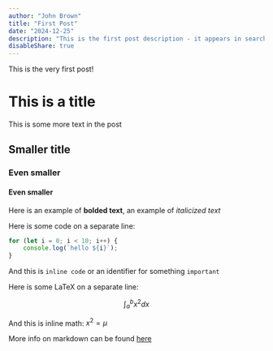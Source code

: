 ```yaml
---
author: "John Brown"
title: "First Post"
date: "2024-12-25"
description: "This is the first post description - it appears in search engines and at the top of the page"
disableShare: true
---
```


This is the very first post!

# This is a title

This is some more text in the post

## Smaller title

### Even smaller

#### Even smaller

Here is an example of **bolded text**, an example of *italicized text*

Here is some code on a separate line:

```javascript
for (let i = 0; i < 10; i++) {
    console.log(`hello ${i}`);
}
```

And this is `inline code` or an identifier for something `important`

Here is some LaTeX on a separate line:

$$ 
\int_{a}^{b} x^2 dx 
$$

And this is inline math: $x^2 = \mu$

More info on markdown can be found [here](https://docs.github.com/en/get-started/writing-on-github/getting-started-with-writing-and-formatting-on-github/basic-writing-and-formatting-syntax)